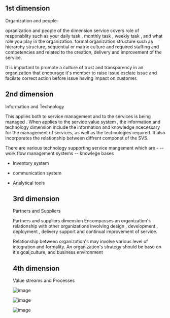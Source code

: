 
## 1st dimension 

Organization and people-

opranization and people of the dimension service covers role of responsblity such as your daily task , monthly task , weekly task , and what role you play in the organization. 
formal organization structure such as hierarchy structure, sequential or matrix culture and required staffing and competencies and related to the creation, delivery and improvement of the service.

  It is important to promote a culture of trust and transparency in an organization that encourage it's member to raise issue esclate issue and facilate correct action before issue having impact on customer.
  
## 2nd dimension 

Information and Technology 

This applies both to service management and to the services is being managed .
When applies to the service value system , the information and technology dimension include the information and knowledge ncecessary for the management of services, as well as the technologies required. It also incorporates the relationship between diffrent componet of the SVS.

There are various technology supporting service mangement which are -
-- work flow management systems 
-- knowlege bases
- Inventory system
- communication system
- Analytical tools

  ## 3rd dimension

  Partners and Suppliers

  Partners and suppliers dimension Encompasses an organization's relationship with other organizations involving design , development , deployment , delivery support and continual improvement of service.

  Relationship between organization's may involve various level of integration and formality.
  An organization's strategy should be base on it's goal,culture, and business environment

    ## 4th dimension

  Value streams and Processes

  ![image](https://github.com/user-attachments/assets/fe22b943-8ab7-424a-bdb7-97dd8d4cd416)

  ![image](https://github.com/user-attachments/assets/0fa55e0c-471b-430a-9bb9-56acdd6f1f0c)

  ![image](https://github.com/user-attachments/assets/e478b9e6-0520-44a9-98cf-c3a431135eed)

  



